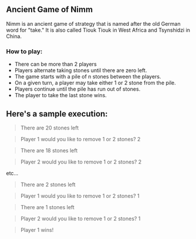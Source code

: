 ## Ancient Game of Nimm

Nimm is an ancient game of strategy that is named after the old German word for "take." It is also called Tiouk Tiouk in West Africa and Tsynshidzi in China.

### How to play: 
- There can be more than 2 players
- Players alternate taking stones until there are zero left.
- The game starts with a pile of n stones between the players.
- On a given turn, a player may take either 1 or 2 stone from the pile.
- Players continue until the pile has run out of stones.
- The player to take the last stone wins.


## Here's a sample execution:

> There are 20 stones left

> Player 1 would you like to remove 1 or 2 stones? 2

> There are 18 stones left

> Player 2 would you like to remove 1 or 2 stones? 2

etc...

> There are 2 stones left

> Player 1 would you like to remove 1 or 2 stones? 1

> There are 1 stones left

> Player 2 would you like to remove 1 or 2 stones? 1

> Player 1 wins!
